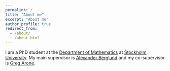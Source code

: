 ```yaml
---
permalink: /
title: "About me"
excerpt: "About me"
author_profile: true
redirect_from: 
  - /about/
  - /about.html
---
```


I am a PhD student at the [Department of Mathematics](https://www.su.se/department-of-mathematics/) at [Stockholm University](https://www.su.se/).
My main supervisor is [Alexander Berglund](https://staff.math.su.se/alexb/) and my co-supervisor is [Greg Arone](https://www.su.se/english/profiles/graro-1.250967).
